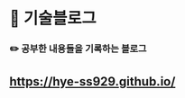 # 🚀 기술블로그

### ✏️ 공부한 내용들을 기록하는 블로그

## https://hye-ss929.github.io/

<!-- ## [📒 목차]
2021-04-22 / [JavaScript - this(2)](./_posts/2021-04-22-JavaScript(2).md)

2021-04-22 / [JavaScript - this](./_posts/2021-04-22-JavaScript.md)

2021-04-21 / [JavaScript - 실행 컨텍스트](./_posts/2021-04-21-JavaScript.md)

2021-04-18 / [JavaScript - 데이터타입](./_posts/2021-04-18-JavaScript.md)

2021-04-03 / [React - History](./_posts/2021-04-03-React.md)

2021-03-31 / [React - 클래스형 컴포넌트와 함수형 컴포넌트 비교](./_posts/2021-03-31-React.md)

2021-03-30 / [JavaScript - replace method](./_posts/2021-03-30-JavaScript.md)

2021-03-24 / [TypeScript - Interface](./_posts/2021-03-24-typeScript.md)

2021-03-18 / [TypeScript - 기본타입](./_posts/2021-03-18-typeScript.md)

2021-03-16 / [TypeScript](./_posts/2021-03-16-typeScript.md)

2021-03-15 / [2차 프로젝트 - 회고록](./_posts/2021-03-14-회고록.md)

2021-03-09 / [Rebase에 대하여](./_posts/2021-03-09-Git.md)

2021-03-04 / [AWS에 대하여](./_posts/2021-03-04-AWS.md)

2021-03-01 / [1차 프로젝트 - 회고록](./_posts/2021-03-01-회고록.md)

2021-02-23 / [React - Pagination](./_posts/2021-02-23-React.md)

2021-02-18 / [RESTful API](./_posts/2021-02-18-RESTfulAPI.md)

2021-02-16 / [React - Lifecycle & 조건부 렌더링](./_posts/2021-02-16-React.md)

2021-02-16 / [React - 👾몬스터 과제](./_posts/2021-02-15-React.md)

2021-02-09 / [JavaScript - spread syntax](./_posts/2021-02-09-JavaScript.md)

2021-02-02 / [JavaScript - map & key props](./_posts/2021-02-02-JavaScript.md)

2021-01-29 / [UX에 대하여](./_posts/2021-01-29-UX.md)

2021-02-16 / [React - CRA 초기세팅](./_posts/2021-01-28-CRA.md)

2021-02-16 / [React에 대하여](./_posts/2021-01-27-React.md)

2021-02-16 / [React - CRA 초기세팅](./_posts/2021-01-28-CRA.md) -->
